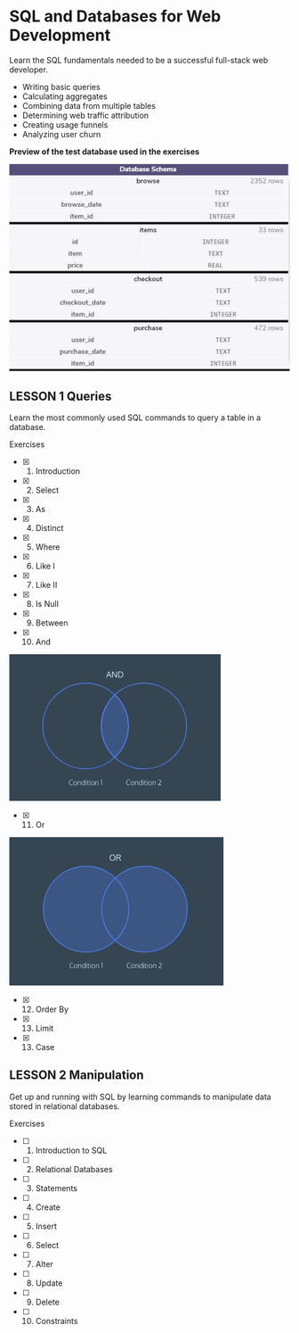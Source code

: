 # SQL and Databases for Web Development
Learn the SQL fundamentals needed to be a successful full-stack web developer.

- Writing basic queries
- Calculating aggregates
- Combining data from multiple tables
- Determining web traffic attribution
- Creating usage funnels
- Analyzing user churn

**Preview of the test database used in the exercises**

![Database screen](Database.JPG)


## LESSON 1 Queries

Learn the most commonly used SQL commands to query a table in a database.

Exercises

- [x] 1. Introduction

- [x] 2. Select

- [x] 3. As

- [x] 4. Distinct

- [x] 5. Where

- [x] 6. Like I

- [x] 7. Like II

- [x] 8. Is Null

- [x] 9. Between

- [x] 10. And

![And screen](And.JPG)

- [x] 11. Or

![Or screen](Or.JPG)

- [x] 12. Order By

- [x] 13. Limit

- [x] 13. Case



## LESSON 2 Manipulation

Get up and running with SQL by learning commands to manipulate data stored in relational databases.

Exercises

- [ ] 1. Introduction to SQL

- [ ] 2. Relational Databases

- [ ] 3. Statements

- [ ] 4. Create

- [ ] 5. Insert

- [ ] 6. Select

- [ ] 7. Alter

- [ ] 8. Update

- [ ] 9. Delete

- [ ] 10. Constraints